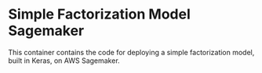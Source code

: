# Simple Factorization Model Sagemaker

This container contains the code for deploying a simple factorization model, built in Keras, on AWS Sagemaker.